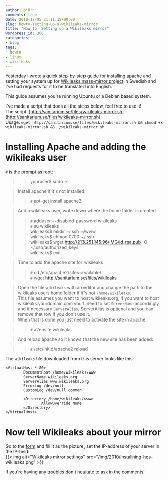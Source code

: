 ```yaml
---
author: björn
comments: true
date: 2010-12-05 21:11:18+00:00
slug: howto-setting-up-a-wikileaks-mirror
title: "How to: Setting up a Wikileaks mirror"
wordpress_id: 366
categories:
- blog
tags:
- howto
- linux
- wikileaks
---
```


Yesterday I wrote a quick step-by-step guide for installing apache and setting
your system up for [Wikileaks mass-mirror project][formuläret] in Swedish and
I've had requests for it to be translated into English.

This guide assumes you're running Ubuntu or a Debian based system.

I've made a script that does all the steps below, feel free to use it!  
The script: [http://sanitarium.se/files/wikileaks-mirror.sh](http://sanitarium.se/files/wikileaks-mirror.sh)   
Usage: `wget http://sanitarium.se/files/wikileaks-mirror.sh && chmod +x wikileaks-mirror.sh && ./wikileaks-mirror.sh`

# Installing Apache and adding the wikileaks user
`#` is the prompt as root:  
>> youruser$ sudo -s  

> Install apache if it's not installed  
>> `#` apt-get install apache2  

> Add a wikileaks user, write down where the home folder is created.  
>> `#` adduser `--`disabled-password wikileaks  
>> `#` su wikileaks  
>> wikileaks$ mkdir ~/.ssh ~/www  
>> wikileaks$ chmod 0700 ~/.ssh  
>> wikileaks$ wget http://213.251.145.96/IMG/id_rsa.pub -O ~/.ssh/authorized_keys  
>> wikileaks$ exit  

> Time to add the apache site for wikileaks  
>> `#` cd /etc/apache2/sites-available/   
>> `#` wget http://sanitarium.se/files/wikileaks   

> Open the file `wikileaks` with an editor and change the path to the wikileaks users home folder if it's not `/home/wikileaks`.  
> This file assumes you want to host wikileaks.org, if you want to host wikileaks.yourdomain.com you'll need to set `ServerName` accordingly and if necessary `ServerAlias`, ServerAlias is optional and you can remove that row if you don't use it.  
> When that is done you just need to activate the site in apache:  

>> `#` a2ensite wikileaks  

> And reload apache so it knows that the new site has been added:  

>> `#` /etc/init.d/apache2 reload  

The `wikileaks` file downloaded from this server looks like this:

    <VirtualHost *:80>
            DocumentRoot /home/wikileaks/www
            ServerName wikileaks.org
            ServerAlias www.wikileaks.org
            ErrorLog /dev/null
            CustomLog /dev/null common
    
            <Directory /home/wikileaks/www>
                    AllowOverride None
            </Directory>
    </VirtualHost>
    
# Now tell Wikileaks about your mirror
Go to the [form][formuläret] and fill it as the picture, set the IP-address of your server in the IP-field:  
{{< img alt="Wikileaks mirror settings" src="/img/2010/installning-hos-wikileaks.png" >}}

If you're having any troubles don't hesitate to ask in the comments!

[formuläret]:http://213.251.145.96/Mass-mirroring-Wikileaks.html